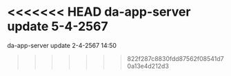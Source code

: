 <<<<<<< HEAD
da-app-server update  5-4-2567
=======
da-app-server update  2-4-2567 14:50
>>>>>>> 822f287c8830fdd87562f08541d70a13e4d212d3
